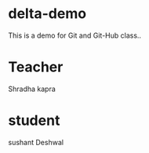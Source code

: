 # delta-demo
This is a demo for Git and Git-Hub class..

# Teacher
Shradha kapra

# student
sushant Deshwal
